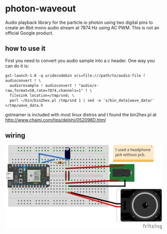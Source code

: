 # photon-waveout

Audio playback library for the particle.io photon using two digital pins to
create an 8bit mono audio stream at 7874 Hz using AC PWM. This is not an
official Google product.

## how to use it

First you need to convert you audio sample into a c header. One way you can do
it is:

```Shell
gst-launch-1.0 -q uridecodebin uri=file:///path/to/audio-file ! audioconvert ! \
  audioresample ! audioconvert ! "audio/x-raw,format=S8,rate=7874,channels=1" ! \
  filesink location=/tmp/snd; \
  perl ~/bin/bin2hex.pl /tmp/snd 1 | sed -e 's/bin_data|wave_data/' >/tmp/wave_data.h
```

gstreamer is included with most linux distros and I found the bin2hex.pl at
http://www.chami.com/tips/delphi/052098D.html

## wiring

![wiring](waveout.png)

